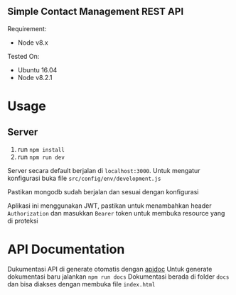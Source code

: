 Simple Contact Management REST API
---
Requirement:
- Node v8.x

Tested On:
- Ubuntu 16.04
- Node v8.2.1

# Usage
## Server
1. run `npm install`
2. run `npm run dev`

Server secara default berjalan di `localhost:3000`. Untuk mengatur konfigurasi buka file `src/config/env/development.js`

Pastikan mongodb sudah berjalan dan sesuai dengan konfigurasi

Aplikasi ini menggunakan JWT, pastikan untuk menambahkan header `Authorization` dan masukkan `Bearer` token untuk membuka resource yang di proteksi

# API Documentation
Dukumentasi API di generate otomatis dengan [apidoc](http://apidocjs.com/)
Untuk generate dokumentasi baru jalankan `npm run docs`
Dokumentasi berada di folder `docs` dan bisa diakses dengan membuka file `index.html`